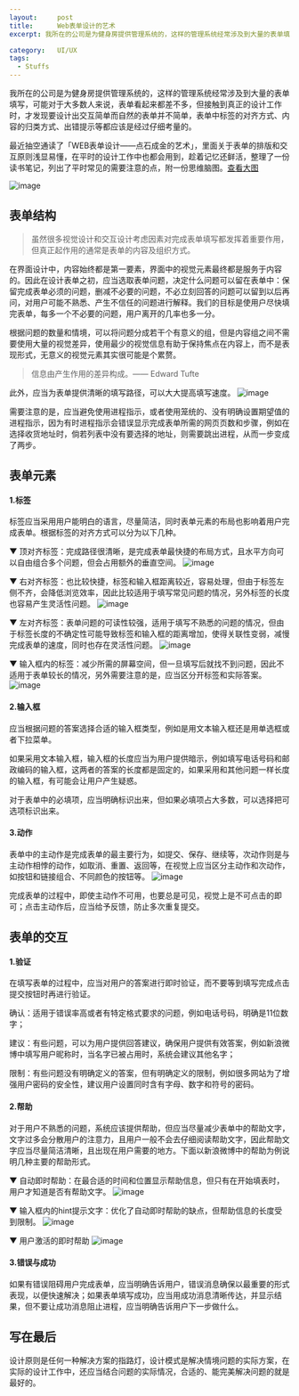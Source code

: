```yaml
---
layout:     post
title:      Web表单设计的艺术
excerpt: 我所在的公司是为健身房提供管理系统的，这样的管理系统经常涉及到大量的表单填写，可能对于大多数人来说，表单看起来都差不多，但接触到真正的设计工作时，才发现要设计出交互简单而自然的表单并不简单，表单中标签的对齐方式、内容的归类方式、出错提示等都应该是经过仔细考量的...

category:	UI/UX
tags:
  - Stuffs
---
```


我所在的公司是为健身房提供管理系统的，这样的管理系统经常涉及到大量的表单填写，可能对于大多数人来说，表单看起来都差不多，但接触到真正的设计工作时，才发现要设计出交互简单而自然的表单并不简单，表单中标签的对齐方式、内容的归类方式、出错提示等都应该是经过仔细考量的。

最近抽空通读了「WEB表单设计——点石成金的艺术」，里面关于表单的排版和交互原则浅显易懂，在平时的设计工作中也都会用到，趁着记忆还鲜活，整理了一份读书笔记，列出了平时常见的需要注意的点，附一份思维脑图。[查看大图](https://github.com/CloverTuan/Markdown_Images/raw/master/web-form-design/WEBform.png)

![image](https://github.com/CloverTuan/Markdown_Images/raw/master/web-form-design/WEBform.png)

## 表单结构

> 虽然很多视觉设计和交互设计考虑因素对完成表单填写都发挥着重要作用，但真正起作用的通常是表单的内容及组织方式。

在界面设计中，内容始终都是第一要素，界面中的视觉元素最终都是服务于内容的。因此在设计表单之初，应当选取表单问题，决定什么问题可以留在表单中：保留完成表单必须的问题，删减不必要的问题，不必立刻回答的问题可以留到以后再问，对用户可能不熟悉、产生不信任的问题进行解释。我们的目标是使用户尽快填完表单，每多一个不必要的问题，用户离开的几率也多一分。

根据问题的数量和情境，可以将问题分成若干个有意义的组，但是内容组之间不需要使用大量的视觉差异，使用最少的视觉信息有助于保持焦点在内容上，而不是表现形式，无意义的视觉元素其实很可能是个累赘。

> 信息由产生作用的差异构成。—— Edward Tufte

此外，应当为表单提供清晰的填写路径，可以大大提高填写速度。
![image](https://github.com/CloverTuan/Markdown_Images/raw/master/web-form-design/%E6%B8%85%E6%99%B0%E7%9A%84%E8%B7%AF%E5%BE%84.png)

需要注意的是，应当避免使用进程指示，或者使用笼统的、没有明确设置期望值的进程指示，因为有时进程指示会错误显示完成表单所需的网页页数和步骤，例如在选择收货地址时，倘若列表中没有要选择的地址，则需要跳出进程，从而一步变成了两步。

## 表单元素

#### 1.标签
标签应当采用用户能明白的语言，尽量简洁，同时表单元素的布局也影响着用户完成表单。根据标签的对齐方式可以分为以下几种。

▼ 顶对齐标签：完成路径很清晰，是完成表单最快捷的布局方式，且水平方向可以自由组合多个问题，但会占用额外的垂直空间。
![image](https://github.com/CloverTuan/Markdown_Images/raw/master/web-form-design/%E9%A1%B6%E5%AF%B9%E9%BD%90%E6%A0%87%E7%AD%BE.png)

▼ 右对齐标签：也比较快捷，标签和输入框距离较近，容易处理，但由于标签左侧不齐，会降低浏览效率，因此比较适用于填写常见问题的情况，另外标签的长度也容易产生灵活性问题。
![image](https://github.com/CloverTuan/Markdown_Images/raw/master/web-form-design/%E5%8F%B3%E5%AF%B9%E9%BD%90%E6%A0%87%E7%AD%BE.png)

▼ 左对齐标签：表单问题的可读性较强，适用于填写不熟悉的问题的情况，但由于标签长度的不确定性可能导致标签和输入框的距离增加，使得关联性变弱，减慢完成表单的速度，同时也存在灵活性问题。
![image](https://github.com/CloverTuan/Markdown_Images/raw/master/web-form-design/%E5%B7%A6%E5%AF%B9%E9%BD%90%E6%A0%87%E7%AD%BE.png)

▼ 输入框内的标签：减少所需的屏幕空间，但一旦填写后就找不到问题，因此不适用于表单较长的情况，另外需要注意的是，应当区分开标签和实际答案。
![image](https://github.com/CloverTuan/Markdown_Images/raw/master/web-form-design/%E8%BE%93%E5%85%A5%E6%A1%86%E5%86%85%E7%9A%84%E6%A0%87%E7%AD%BE.png)

#### 2.输入框
应当根据问题的答案选择合适的输入框类型，例如是用文本输入框还是用单选框或者下拉菜单。

如果采用文本输入框，输入框的长度应当为用户提供暗示，例如填写电话号码和邮政编码的输入框，这两者的答案的长度都是固定的，如果采用和其他问题一样长度的输入框，有可能会让用户产生疑惑。

对于表单中的必填项，应当明确标识出来，但如果必填项占大多数，可以选择把可选项标识出来。

#### 3.动作
表单中的主动作是完成表单的最主要行为，如提交、保存、继续等，次动作则是与主动作相悖的动作，如取消、重置、返回等，在视觉上应当区分主动作和次动作，如按钮和链接组合、不同颜色的按钮等。
![image](https://github.com/CloverTuan/Markdown_Images/raw/master/web-form-design/%E5%8A%A8%E4%BD%9C.png)

完成表单的过程中，即使主动作不可用，也要总是可见，视觉上是不可点击的即可；点击主动作后，应当给予反馈，防止多次重复提交。

## 表单的交互

#### 1.验证
在填写表单的过程中，应当对用户的答案进行即时验证，而不要等到填写完成点击提交按钮时再进行验证。

确认：适用于错误率高或者有特定格式要求的问题，例如电话号码，明确是11位数字；

建议：有些问题，可以为用户提供回答建议，确保用户提供有效答案，例如新浪微博中填写用户昵称时，当名字已被占用时，系统会建议其他名字；

限制：有些问题没有明确定义的答案，但有明确定义的限制，例如很多网站为了增强用户密码的安全性，建议用户设置同时含有字母、数字和符号的密码。

#### 2.帮助
对于用户不熟悉的问题，系统应该提供帮助，但应当尽量减少表单中的帮助文字，文字过多会分散用户的注意力，且用户一般不会去仔细阅读帮助文字，因此帮助文字应当尽量简洁清晰，且出现在用户需要的地方。下面以新浪微博中的帮助为例说明几种主要的帮助形式。

▼ 自动即时帮助：在最合适的时间和位置显示帮助信息，但只有在开始填表时，用户才知道是否有帮助文字。
![image](https://github.com/CloverTuan/Markdown_Images/raw/master/web-form-design/%E5%8D%B3%E6%97%B6%E5%B8%AE%E5%8A%A9.png)

▼ 输入框内的hint提示文字：优化了自动即时帮助的缺点，但帮助信息的长度受到限制。
![image](https://github.com/CloverTuan/Markdown_Images/raw/master/web-form-design/hint.png)

▼ 用户激活的即时帮助
![image](https://github.com/CloverTuan/Markdown_Images/raw/master/web-form-design/%E6%BF%80%E6%B4%BB%E7%9A%84%E5%B8%AE%E5%8A%A9.png)

#### 3.错误与成功
如果有错误阻碍用户完成表单，应当明确告诉用户，错误消息确保以最重要的形式表现，以便快速解决；如果表单填写成功，应当用成功消息清晰传达，并显示结果，但不要让成功消息阻止进程，应当明确告诉用户下一步做什么。

## 写在最后

设计原则是任何一种解决方案的指路灯，设计模式是解决情境问题的实际方案，在实际的设计工作中，还应当结合问题的实际情况，合适的、能完美解决问题的就是最好的。
